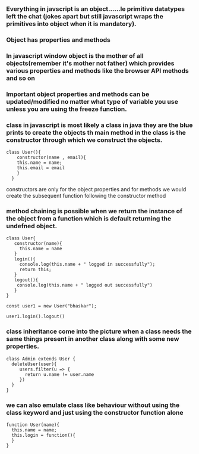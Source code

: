 ### Everything in javscript is an object......le primitive datatypes left the chat (jokes apart but still javascript wraps the primitives into object when it is mandatory).
### Object has properties and methods 
### In javascript window object is the mother of all objects(remember it's mother not father) which provides various properties and methods like the browser API methods and so on
### Important object properties and methods can be updated/modified no matter what type of variable you use unless you are using the freeze function.
### class in javascript is most likely a class in java they are the blue prints to create the objects th main method in the class is the constructor through which we construct the objects.

``` 
class User(){
    constructor(name , email){
    this.name = name;
    this.email = email
    }
  }
```

constructors are only for the object properties and for methods we would create the subsequent function following the constructor method

### method chaining is possible when we return the instance of the object from a function which is default returning the undefned object.

```
class User{
   constructor(name){
     this.name = name
   }
   login(){
     console.log(this.name + " logged in successfully");
     return this;
   }
   logout(){
    console.log(this.name + " logged out successfully")
   }
}

const user1 = new User("bhaskar");

user1.login().logout()
```

### class inheritance come into the picture when a class needs the same things present in another class along with some new properties.
```
class Admin extends User {
  deleteUser(user){
     users.filter(u => {
       return u.name != user.name
     })
  }
}
```

### we can also emulate class like behaviour without using the class keyword and just using the constructor function alone 

```
function User(name){
  this.name = name;
  this.login = function(){
  }
}
```
